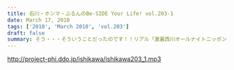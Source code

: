 ```yaml
---
title: 石川・ホンマ・ぶるんのBe-SIDE Your Life! vol.203-1
date: March 17, 2010
tags: ['2010', 'March 2010', 'vol.203']
draft: false
summary: そう・・・そういうことだったのです！！リアル「激裏西川オールナイトニッポン」リターンズ！裏話満載予定です。そうだったのです！！NAMAE
---
```


http://project-phi.ddo.jp/ishikawa/ishikawa203_1.mp3